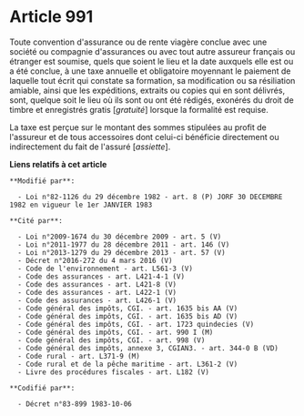 # Article 991

Toute convention d'assurance ou de rente viagère conclue avec une société ou compagnie d'assurances ou avec tout autre
assureur français ou étranger est soumise, quels que soient le lieu et la date auxquels elle est ou a été conclue, à une taxe
annuelle et obligatoire moyennant le paiement de laquelle tout écrit qui constate sa formation, sa modification ou sa
résiliation amiable, ainsi que les expéditions, extraits ou copies qui en sont délivrés, sont, quelque soit le lieu où ils
sont ou ont été rédigés, exonérés du droit de timbre et enregistrés gratis [*gratuité*] lorsque la formalité est requise.

La taxe est perçue sur le montant des sommes stipulées au profit de l'assureur et de tous accessoires dont celui-ci bénéficie
directement ou indirectement du fait de l'assuré [*assiette*].

**Liens relatifs à cet article**

	**Modifié par**:

	  - Loi n°82-1126 du 29 décembre 1982 - art. 8 (P) JORF 30 DECEMBRE 1982 en vigueur le 1er JANVIER 1983

	**Cité par**:

	  - Loi n°2009-1674 du 30 décembre 2009 - art. 5 (V)
	  - Loi n°2011-1977 du 28 décembre 2011 - art. 146 (V)
	  - Loi n°2013-1279 du 29 décembre 2013 - art. 57 (V)
	  - Décret n°2016-272 du 4 mars 2016 (V)
	  - Code de l'environnement - art. L561-3 (V)
	  - Code des assurances - art. L421-4-1 (V)
	  - Code des assurances - art. L421-8 (V)
	  - Code des assurances - art. L422-1 (V)
	  - Code des assurances - art. L426-1 (V)
	  - Code général des impôts, CGI. - art. 1635 bis AA (V)
	  - Code général des impôts, CGI. - art. 1635 bis AD (V)
	  - Code général des impôts, CGI. - art. 1723 quindecies (V)
	  - Code général des impôts, CGI. - art. 990 I (M)
	  - Code général des impôts, CGI. - art. 998 (V)
	  - Code général des impôts, annexe 3, CGIAN3. - art. 344-0 B (VD)
	  - Code rural - art. L371-9 (M)
	  - Code rural et de la pêche maritime - art. L361-2 (V)
	  - Livre des procédures fiscales - art. L182 (V)

	**Codifié par**:

	  - Décret n°83-899 1983-10-06
